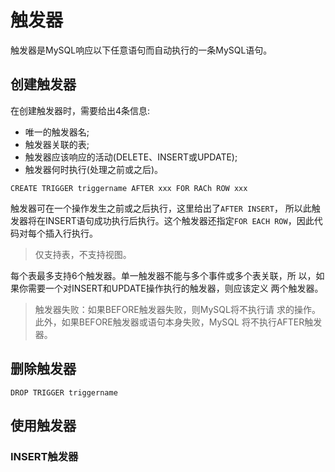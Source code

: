 # 触发器

触发器是MySQL响应以下任意语句而自动执行的一条MySQL语句。

## 创建触发器

在创建触发器时，需要给出4条信息:

- 唯一的触发器名;  
- 触发器关联的表;  
- 触发器应该响应的活动(DELETE、INSERT或UPDATE); 
- 触发器何时执行(处理之前或之后)。

`CREATE TRIGGER triggername AFTER xxx FOR RACh ROW xxx`

触发器可在一个操作发生之前或之后执行，这里给出了`AFTER INSERT`， 所以此触发器将在INSERT语句成功执行后执行。这个触发器还指定`FOR EACH ROW`，因此代码对每个插入行执行。

> 仅支持表，不支持视图。

每个表最多支持6个触发器。单一触发器不能与多个事件或多个表关联，所 以，如果你需要一个对INSERT和UPDATE操作执行的触发器，则应该定义 两个触发器。

> 触发器失败：如果BEFORE触发器失败，则MySQL将不执行请 求的操作。此外，如果BEFORE触发器或语句本身失败，MySQL 将不执行AFTER触发器。

## 删除触发器

`DROP TRIGGER triggername`

## 使用触发器

### INSERT触发器

